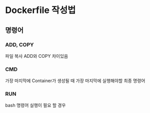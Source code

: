 # Dockerfile 작성법

## 명령어

### ADD, COPY
파일 복사
ADD와 COPY 차이있음

### CMD
가장 마지막에 Container가 생성될 때 가장 마지막에 실행해야할 최종 명령어

### RUN
bash 명령어 실행이 필요 할 경우

